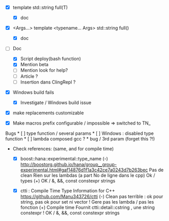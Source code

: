 
* [X] template <class T> std::string full(T)
    * [X] doc
* [X] <Args...> template <typename... Args> std::string full()
    * [X] doc

* [ ] Doc
    * [X] Script deploy(bash function)
    * [X] Mention beta
    * [ ] Mention look for help?
    * [ ] Article ?
    * [ ] Insertion dans ClingRepl ?

* [X] Windows build fails
    * [X] Investigate / Windows build issue

* [X] make replacements customizable
* [X] Make macros prefix configurable / impossible => switched to TN_



Bugs
    * [ ] type function / several params
    * [ ] Windows : disabled type function
    * [ ] lambda composed gcc ?
    * bug / 3rd param (forget this ?!)


* Check references: (same, and for compile time)
    * [X] boost::hana::experimental::type_name
        (-)
            http://boostorg.github.io/hana/group__group-experimental.html#gaf14876d1f1a3c42ce7a0243d7b263bec
            Pas de clean
            Rien sur les lambdas (a part No de ligne dans le cpp)
            Ok / types
        (+)
            OK / &, &&, const
            constexpr strings

    * [X] ctti : Compile Time Type Information for C++
        https://github.com/Manu343726/ctti
        (-)
            Clean pas terrible : ok pour string, pas ok pour set ni vector<int> !
            Gere pas les lambda / pas les fonction
        (+)
            Compile time
            Fournit ctti::detail::cstring , une string constexpr !
            OK / &, &&, const
            constexpr strings
